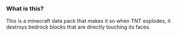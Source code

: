 ### What is this?
This is a minecraft data pack that makes it so when TNT explodes, it destroys bedrock blocks that are directly touching its faces.
